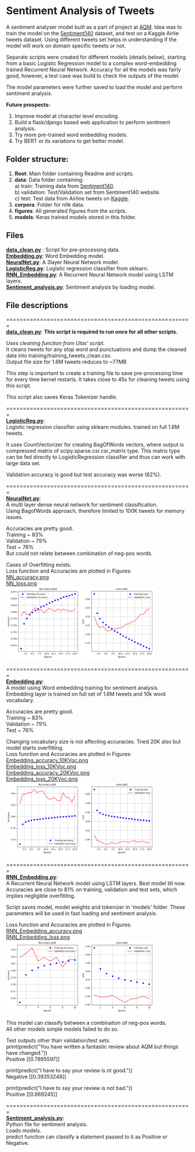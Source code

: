 # Sentiment Analysis of Tweets  

A sentiment analyser model built as a part of project at [AQM](http://www.aqm.io). Idea was to train the model on 
the [Sentiment140](http://help.sentiment140.com/for-students) dataset, and test on a Kaggle Airlie tweets dataset. 
Using different tweets set helps in understanding if the model will work on domain specific tweets or not.  

Separate scripts were created for different models (details below), starting from a basic Logistic Regression model to 
a complex word-embedding trained Recurrent Neural Network. Accuracy for all the models was fairly good, however, a
 test case was build to check the outputs of the model.  
 
The model parameters were further saved to load the model and perform sentiment analysis.   

**Future prospects:**  
1) Improve model at character level encoding.  
2) Build a flask/django based web application to perform sentiment analysis.  
3) Try more pre-trained word embedding models.  
4) Try BERT or its variations to get better model.     

## Folder structure:   
1) **Root**: Main folder containing Readme and scripts.  
2) **data**: Data folder containing:   
	a) train: Training data from [Sentiment140](http://help.sentiment140.com/for-students).  
	b) validation: Test/Validation set from Sentiment140 website.  
	c) test: Test data from Airline tweets on [Kaggle](https://www.kaggle.com/crowdflower/twitter-airline-sentiment).  
3) **corpora**: Folder for nltk data.      
4) **figures**: All generated figures from the scripts.  
5) **models**: Keras trained models stored in this folder.  

## Files  

**[data_clean.py](https://github.com/ishmukul/SentimentAnalysis/blob/master/data_clean.py)** : Script for pre-processing data.  
**[Embedding.py](https://github.com/ishmukul/SentimentAnalysis/blob/master/Embedding.py)**: Word Embedding model.     
**[NeuralNet.py](https://github.com/ishmukul/SentimentAnalysis/blob/master/NeuralNet.py)**: A 3layer Neural Network model.     
**[LogisticReg.py](https://github.com/ishmukul/SentimentAnalysis/blob/master/LogisticReg.py)**: Logistic regression classifier from sklearn.  
**[RNN_Embedding.py](https://github.com/ishmukul/SentimentAnalysis/blob/master/RNN_Embedding.py)**: A Recurrent Neural Network model using LSTM layers.     
**[Sentiment_analysis.py](https://github.com/ishmukul/SentimentAnalysis/blob/master/Sentiment_analysis.py)**: Sentiment analysis by loading model.  

## File descriptions    
=======================================================  
**[data_clean.py](https://github.com/ishmukul/SentimentAnalysis/blob/master/data_clean.py)**: 
**This script is required to run once for all other scripts.**  

*Uses cleaning function from Ulas' script.*    
It cleans tweets for any stop word and punctuations and dump the cleaned data into training/training_tweets_clean.csv.  
Output file size for 1.6M tweets reduces to ~77MB

This step is important to create a training file to save pre-processing time for every time kernel restarts.
It takes close to 45s for cleaning tweets using this script.   

This script also saves Keras Tokenizer handle.  

=======================================================  
**[LogisticReg.py](https://github.com/ishmukul/SentimentAnalysis/blob/master/LogisticReg.py)**:  
Logistic regression classifier using sklearn modules. trained on full 1.6M tweets.  

It uses CountVectorizer for creating BagOfWords vectors, where output is compressed matrix of
scipy.sparse.csr.csr_matrix type. This matrix type can be fed directly to LogisticRegression classifier and
thus can work with large data set.

Validation accuracy is good but test accuracy was worse (62%).  

=======================================================  
**[NeuralNet.py](https://github.com/ishmukul/SentimentAnalysis/blob/master/NeuralNet.py)**:   
A multi layer dense neural network for sentiment classification.  
Using BagofWords approach, therefore limited to 100K tweets for memory issues.

Accuracies are pretty good.  
Training ~ 83%  
Validation ~ 79%  
Test ~ 76%  
But could not relate between combination of neg-pos words.  

Cases of Overfitting exists.  
Loss function and Accuracies are plotted in Figures:  
[NN_accuracy.png](https://github.com/ishmukul/SentimentAnalysis/blob/master/figures/NN_accuracy.png)    
[NN_loss.png](https://github.com/ishmukul/SentimentAnalysis/blob/master/figures/NN_loss.png)  
<img src="https://github.com/ishmukul/SentimentAnalysis/blob/master/figures/NN_accuracy.png" alt="NN accuracy" width="200"/>
<img src="https://github.com/ishmukul/SentimentAnalysis/blob/master/figures/NN_loss.png" alt="NN Loss" width="200"/>  


=======================================================  
**[Embedding.py](https://github.com/ishmukul/SentimentAnalysis/blob/master/Embedding.py)**:   
A model using Word embedding training for sentiment analysis.  
Embedding layer is trained on full set of 1.6M tweets and 10k word vocabulary.  

Accuracies are pretty good.  
Training ~ 83%  
Validation ~ 79%  
Test ~ 76%  

Changing vocabulary size is not affecting accuracies. Tried 20K also but model starts overfitting.  
Loss function and Accuracies are plotted in Figures:  
[Embedding_accuracy_10KVoc.png](https://github.com/ishmukul/SentimentAnalysis/blob/master/figures/Embedding_accuracy_10KVoc.png)    
[Embedding_loss_10KVoc.png](https://github.com/ishmukul/SentimentAnalysis/blob/master/figures/Embedding_loss_10KVoc.png)  
[Embedding_accuracy_20KVoc.png](https://github.com/ishmukul/SentimentAnalysis/blob/master/figures/Embedding_accuracy_20KVoc.png)  
[Embedding_loss_20KVoc.png](https://github.com/ishmukul/SentimentAnalysis/blob/master/figures/Embedding_loss_20KVoc.png)   
<img src="https://github.com/ishmukul/SentimentAnalysis/blob/master/figures/Embedding_accuracy_10KVoc.png" alt="Embedding accuracy" width="200"/>
<img src="https://github.com/ishmukul/SentimentAnalysis/blob/master/figures/Embedding_loss_10KVoc.png" alt="Embedding Loss" width="200"/>  



=======================================================  
**[RNN_Embedding.py](https://github.com/ishmukul/SentimentAnalysis/blob/master/RNN_Embedding.py)**:  
A Recurrent Neural Network model using LSTM layers. Best model till now. Accuracies are close to 81% on training, 
validation and test sets, which implies negligible overfititng.  

Script saves model, model weights and tokenizer in 'models' folder. These parameters will be used in fast loading and sentiment analysis.  

Loss function and Accuracies are plotted in Figures:  
[RNN_Embedding_accuracy.png](https://github.com/ishmukul/SentimentAnalysis/blob/master/figures/RNN_Embedding_accuracy.png)  
[RNN_Embedding_loss.png](https://github.com/ishmukul/SentimentAnalysis/blob/master/figures/RNN_Embedding_loss.png)   
<img src="https://github.com/ishmukul/SentimentAnalysis/blob/master/figures/RNN_Embedding_accuracy.png" alt="RNN accuracy" width="200"/>
<img src="https://github.com/ishmukul/SentimentAnalysis/blob/master/figures/RNN_Embedding_loss.png" alt="RNN Loss" width="200"/>  


This model can classify between a combination of neg-pos words.   
All other models simple models failed to do so.

Test outputs other than validation/test sets.  
print(predict("You have written a fantastic review about AQM but things have changed."))  
Positive  [[0.7895597]]  

print(predict("I have to say your review is nt good."))  
Negative [[0.39353248]]  

print(predict("I have to say your review is not bad."))  
Positive [[0.869245]]


=======================================================  
**[Sentiment_analysis.py](https://github.com/ishmukul/SentimentAnalysis/blob/master/Sentiment_analysis.py)**:  
Python file for sentiment analysis.  
Loads models.  
predict function can classify a statement passed to it as Positive or Negative.  


